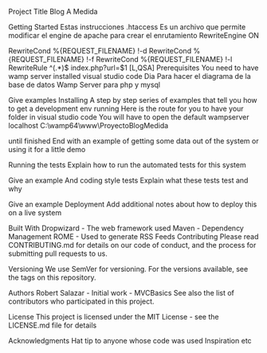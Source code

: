Project Title Blog A Medida

Getting Started Estas instrucciones .htaccess Es un archivo que permite modificar el engine de apache para crear el enrutamiento RewriteEngine ON

RewriteCond %{REQUEST_FILENAME} !-d 
RewriteCond %{REQUEST_FILENAME} !-f RewriteCond %{REQUEST_FILENAME} 
!-l RewriteRule ^(.*)$ index.php?url=$1 [L,QSA]
 Prerequisites 
You need to have wamp server installed visual studio code
Dia Para hacer el diagrama de la base de datos
Wamp Server para php y mysql

Give examples Installing A step by step series of examples that tell you how to get a development env running Here is the route for you to have your folder in visual studio code You will have to open the default wampserver localhost C:\wamp64\www\ProyectoBlogMedida

until finished End with an example of getting some data out of the system or using it for a little demo

Running the tests Explain how to run the automated tests for this system



Give an example And coding style tests Explain what these tests test and why

Give an example Deployment Add additional notes about how to deploy this on a live system

Built With Dropwizard - The web framework used Maven - Dependency Management ROME - Used to generate RSS Feeds Contributing Please read CONTRIBUTING.md for details on our code of conduct, and the process for submitting pull requests to us.

Versioning We use SemVer for versioning. For the versions available, see the tags on this repository.

Authors Robert Salazar - Initial work - MVCBasics See also the list of contributors who participated in this project.

License This project is licensed under the MIT License - see the LICENSE.md file for details

Acknowledgments Hat tip to anyone whose code was used Inspiration etc